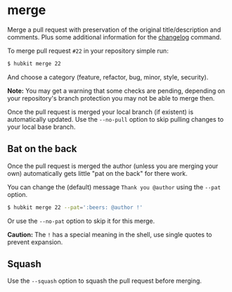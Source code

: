 merge
=====

Merge a pull request with preservation of the original title/description and comments.
Plus some additional information for the [changelog](changelog.md) command.

To merge pull request `#22` in your repository simple run:

```bash
$ hubkit merge 22
```

And choose a category (feature, refactor, bug, minor, style, security).

**Note:** You may get a warning that some checks are pending, depending on your
repository's branch protection you may not be able to merge then.

Once the pull request is merged your local branch (if existent) is automatically
updated. Use the `--no-pull` option to skip pulling changes to your local base branch.

## Bat on the back

Once the pull request is merged the author (unless you are merging your own)
automatically gets little "pat on the back" for there work.

You can change the (default) message `Thank you @author` using the `--pat` option.

```bash
$ hubkit merge 22 --pat=':beers: @author !'
```

Or use the `--no-pat` option to skip it for this merge.

**Caution:** The `!` has a special meaning in the shell, use single quotes
to prevent expansion.

## Squash

Use the `--squash` option to squash the pull request before merging.


